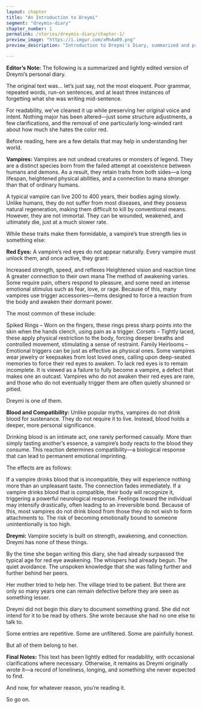 ```yaml
---
layout: chapter
title: "An Introduction to Dreymi"
segment: "dreymis-diary"
chapter_number: 1
permalink: /stories/dreymis-diary/chapter-1/
preview_image: "https://i.imgur.com/xMnAa09.png"
preview_description: "Introduction to Dreymi's Diary, summarized and proof read for grammar."

---
```

**Editor’s Note:**</a>
The following is a summarized and lightly edited version of Dreymi’s personal diary.

The original text was… let’s just say, not the most eloquent. Poor grammar, repeated words, run-on sentences, and at least three instances of forgetting what she was writing mid-sentence.

For readability, we’ve cleaned it up while preserving her original voice and intent. Nothing major has been altered—just some structure adjustments, a few clarifications, and the removal of one particularly long-winded rant about how much she hates the color red.

Before reading, here are a few details that may help in understanding her world.

**Vampires:**</a>
Vampires are not undead creatures or monsters of legend. They are a distinct species born from the failed attempt at coexistence between humans and demons. As a result, they retain traits from both sides—a long lifespan, heightened physical abilities, and a connection to mana stronger than that of ordinary humans.

A typical vampire can live 200 to 400 years, their bodies aging slowly. Unlike humans, they do not suffer from most diseases, and they possess natural regeneration, making them difficult to kill by conventional means. However, they are not immortal. They can be wounded, weakened, and ultimately die, just at a much slower rate.

While these traits make them formidable, a vampire’s true strength lies in something else:

**Red Eyes:**</a>
A vampire’s red eyes do not appear naturally. Every vampire must unlock them, and once active, they grant:

Increased strength, speed, and reflexes
Heightened vision and reaction time
A greater connection to their own mana
The method of awakening varies. Some require pain, others respond to pleasure, and some need an intense emotional stimulus such as fear, love, or rage. Because of this, many vampires use trigger accessories—items designed to force a reaction from the body and awaken their dormant power.

The most common of these include:

Spiked Rings – Worn on the fingers, these rings press sharp points into the skin when the hands clench, using pain as a trigger.
Corsets – Tightly laced, these apply physical restriction to the body, forcing deeper breaths and controlled movement, stimulating a sense of restraint.
Family Heirlooms – Emotional triggers can be just as effective as physical ones. Some vampires wear jewelry or keepsakes from lost loved ones, calling upon deep-seated memories to force their red eyes to awaken.
To lack red eyes is to remain incomplete. It is viewed as a failure to fully become a vampire, a defect that makes one an outcast. Vampires who do not awaken their red eyes are rare, and those who do not eventually trigger them are often quietly shunned or pitied.

Dreymi is one of them.

**Blood and Compatibility:**</a>
Unlike popular myths, vampires do not drink blood for sustenance. They do not require it to live. Instead, blood holds a deeper, more personal significance.

Drinking blood is an intimate act, one rarely performed casually. More than simply tasting another’s essence, a vampire’s body reacts to the blood they consume. This reaction determines compatibility—a biological response that can lead to permanent emotional imprinting.

The effects are as follows:

If a vampire drinks blood that is incompatible, they will experience nothing more than an unpleasant taste. The connection fades immediately.
If a vampire drinks blood that is compatible, their body will recognize it, triggering a powerful neurological response. Feelings toward the individual may intensify drastically, often leading to an irreversible bond.
Because of this, most vampires do not drink blood from those they do not wish to form attachments to. The risk of becoming emotionally bound to someone unintentionally is too high.

**Dreymi:**</a>
Vampire society is built on strength, awakening, and connection. Dreymi has none of these things.

By the time she began writing this diary, she had already surpassed the typical age for red eye awakening. The whispers had already begun. The quiet avoidance. The unspoken knowledge that she was falling further and further behind her peers.

Her mother tried to help her. The village tried to be patient. But there are only so many years one can remain defective before they are seen as something lesser.

Dreymi did not begin this diary to document something grand. She did not intend for it to be read by others. She wrote because she had no one else to talk to.

Some entries are repetitive. Some are unfiltered. Some are painfully honest.

But all of them belong to her.

**Final Notes:**</a>
This text has been lightly edited for readability, with occasional clarifications where necessary. Otherwise, it remains as Dreymi originally wrote it—a record of loneliness, longing, and something she never expected to find.

And now, for whatever reason, you’re reading it.

So go on.
